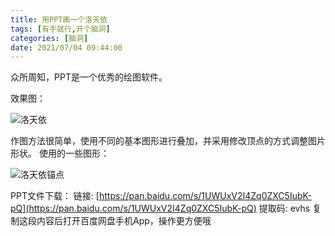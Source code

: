```yaml
---
title: 用PPT画一个洛天依
tags: [有手就行,开个脑洞]
categories: [脑洞]
date: 2021/07/04 09:44:00
---
```


众所周知，PPT是一个优秀的绘图软件。

<!--more-->

效果图：

![洛天依](https://img.czm.cool/post/LTY_with_PPT/%E6%B4%9B%E5%A4%A9%E4%BE%9Dppt.png)

作图方法很简单，使用不同的基本图形进行叠加，并采用修改顶点的方式调整图片形状。
使用的一些图形：

![洛天依锚点](https://img.czm.cool/post/LTY_with_PPT/%E6%B4%9B%E5%A4%A9%E4%BE%9D%E9%94%9A%E7%82%B9.png)


PPT文件下载：
链接: [https://pan.baidu.com/s/1UWUxV2I4Zq0ZXC5IubK-pQ](https://pan.baidu.com/s/1UWUxV2I4Zq0ZXC5IubK-pQ) 提取码: evhs 复制这段内容后打开百度网盘手机App，操作更方便哦
